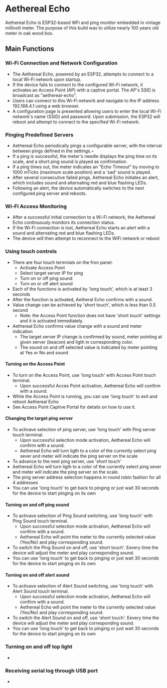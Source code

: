 # Aethereal Echo
Aethereal Echo is ESP32-based WFi and ping monitor embedded in vintage millivolt meter.
The purpose of this build was to utilize nearly 100 years old meter in oak wood box.

## Main Functions

### Wi-Fi Connection and Network Configuration
- The Aethereal Echo, powered by an ESP32, attempts to connect to a local Wi-Fi network upon startup.
- If the device fails to connect to the configured Wi-Fi network, it activates an Access Point (AP) with a captive portal. The AP's SSID is broadcast as "aethereal-echo".
- Users can connect to this Wi-Fi network and navigate to the IP address 192.168.4.1 using a web browser.
- A configuration page is presented allowing users to enter the local Wi-Fi network's name (SSID) and password. Upon submission, the ESP32 will reboot and attempt to connect to the specified Wi-Fi network.

### Pinging Predefined Servers
- Aethereal Echo periodically pings a configurable server, with the interval between pings defined in the settings.◦
- If a ping is successful, the meter's needle displays the ping time on its scale, and a short ping sound is played as confirmation.
- If a ping times out, the meter indicates an "Echo Timeout" by moving to 1000 mTicks (maximum scale position) and a 'sad' sound is played.
- After several consecutive failed pings, Aethereal Echo initiates an alert, which includes sound and alternating red and blue flashing LEDs.
- Following an alert, the device automatically switches to the next configured ping server and reboots.

### Wi-Fi Access Monitoring
- After a successful initial connection to a Wi-Fi network, the Aethereal Echo continuously monitors its connection status.
- If the Wi-Fi connection is lost, Aethereal Echo starts an alert with a sound and alternating red and blue flashing LEDs.
- The device will then attempt to reconnect to the WiFi network or reboot

### Using touch controls
- There are four touch termnials on the fron panel:
  - Activate Access Point
  - Select target server IP for ping
  - Turn on or off ping sound
  - Turn on or off alert sound
- Each of the functions is activated by 'long touch', which is at least 3 seconds
- After the function is activated, Aetheral Echo confirms with a sound.
- Value change can be achieved by 'short touch', which is less than 0.5 second
  - Note: the Access Point function does not have 'short touch' settings and it is activated immediately.
- Aethereal Echo confirms value change with a sound and meter indication
  - The target server IP change is confirmed by sound, meter pointing at given server (beacon) and ligth in corresponding color.
  - The sound on and off selected value is indicated by meter pointing at Yes or No and sound

#### Turning on the Access Point
- To turn on the Access Point, use 'long touch' with Access Point touch terminal.
  - Upon successful Acces Point activation, Aethereal Echo will confirm with a sound.
- While the Access Point is running, you can use 'long touch' to exit and reboot Aethereal Echo
- See Access Point Captive Portal for details on how to use it.

#### Changing the target ping server
- To activave selection of ping server, use 'long touch' with Ping server touch terminal.
  - Upon successful selection mode activation, Aethereal Echo will confirm with a sound.
  - Aethereal Echo will turn ligth to a color of the currently select ping sever and meter will indicate the ping server on the scale
- To advance to the next ping server, use 'short touch'
- Aethereal Echo will turn ligth to a color of the currently select ping sever and meter will indicate the ping server on the scale.
- The ping server address selection happens in round robin fashion for all 4 addresses
- You can use 'long touch' to get back to pinging or just wait 30 seconds for the device to start pinging on its own

#### Turning on and off ping sound
- To activave selection of Ping Sound switching, use 'long touch' with Ping Sound touch terminal.
   - Upon successful selection mode activation, Aethereal Echo will confirm with a sound.
   - Aethereal Echo will point the meter to the currently selected value (Yes/No) and play corresponding sound.
- To switch the Ping Sound on and off, use 'short touch'.  Eevery time the device will adjust the meter and play corresponding sound.
- You can use 'long touch' to get back to pinging or just wait 30 seconds for the device to start pinging on its own
  
#### Turning on and off alert sound
- To activave selection of Alert Sound switching, use 'long touch' with Alert Sound touch terminal.
   - Upon successful selection mode activation, Aethereal Echo will confirm with a sound.
   - Aethereal Echo will point the meter to the currently selected value (Yes/No) and play corresponding sound.
- To switch the Alert Sound on and off, use 'short touch'.  Eevery time the device will adjust the meter and play corresponding sound.
- You can use 'long touch' to get back to pinging or just wait 30 seconds for the device to start pinging on its own

### Turning on and off top light
-

### Receiving serial log through USB port
- 

